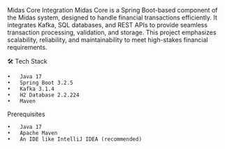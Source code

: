 Midas Core Integration 
Midas Core is a Spring Boot-based component of the Midas system, designed to handle financial transactions efficiently. It integrates Kafka, SQL databases, and REST APIs to provide seamless transaction processing, validation, and storage. This project emphasizes scalability, reliability, and maintainability to meet high-stakes financial requirements.

🛠️ Tech Stack

	•	Java 17
	•	Spring Boot 3.2.5
	•	Kafka 3.1.4
	•	H2 Database 2.2.224
	•	Maven


 Prerequisites

	•	Java 17
	•	Apache Maven
	•	An IDE like IntelliJ IDEA (recommended)


